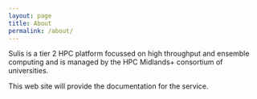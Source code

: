 ```yaml
---
layout: page
title: About
permalink: /about/
---
```


Sulis is a tier 2 HPC platform focussed on high throughput and ensemble computing and is managed by the HPC Midlands+ consortium of universities. 

This web site will provide the documentation for the service.
